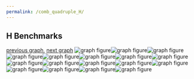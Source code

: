 ```yaml
---
permalink: /comb_quadruple_H/
---
```



 ## H Benchmarks

[previous graph](../comb_quadruple_FLOYD/), [next graph](../comb_quadruple_JSOND/)
![graph figure](./images/quadruple/H/H-AVL_box.png)![graph figure](./images/quadruple/H/H-A_box.png)![graph figure](./images/quadruple/H/H-CYPHERD_box.png)![graph figure](./images/quadruple/H/H-EGG_box.png)![graph figure](./images/quadruple/H/H-FACE_box.png)![graph figure](./images/quadruple/H/H-FLOYD_box.png)![graph figure](./images/quadruple/H/H-F_box.png)![graph figure](./images/quadruple/H/H-H_box.png)![graph figure](./images/quadruple/H/H-JSOND_box.png)![graph figure](./images/quadruple/H/H-K_box.png)![graph figure](./images/quadruple/H/H-O_box.png)![graph figure](./images/quadruple/H/H-PDFD_box.png)![graph figure](./images/quadruple/H/H-RB_box.png)![graph figure](./images/quadruple/H/H-ROD_box.png)![graph figure](./images/quadruple/H/H-SMATRIX_box.png)![graph figure](./images/quadruple/H/H-SORTD_box.png)![graph figure](./images/quadruple/H/H-ZB_box.png)